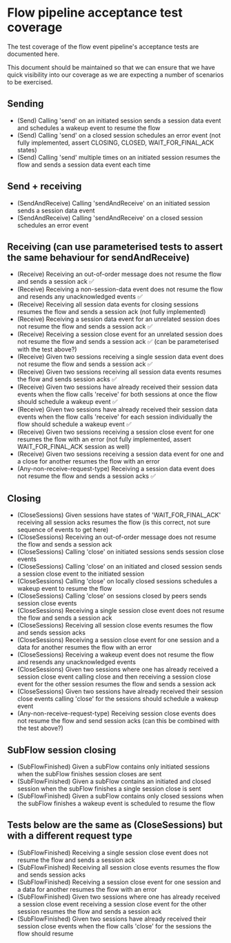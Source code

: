 # Flow pipeline acceptance test coverage

The test coverage of the flow event pipeline's acceptance tests are documented here.

This document should be maintained so that we can ensure that we have quick visibility into our coverage as we are expecting a number of scenarios to be exercised.

## Sending
- (Send) Calling 'send' on an initiated session sends a session data event and schedules a wakeup event to resume the flow
- (Send) Calling 'send' on a closed session schedules an error event (not fully implemented, assert CLOSING, CLOSED, WAIT_FOR_FINAL_ACK states)
- (Send) Calling 'send' multiple times on an initiated session resumes the flow and sends a session data event each time

## Send + receiving

- (SendAndReceive) Calling 'sendAndReceive' on an initiated session sends a session data event
- (SendAndReceive) Calling 'sendAndReceive' on a closed session schedules an error event

## Receiving (can use parameterised tests to assert the same behaviour for sendAndReceive)

- (Receive) Receiving an out-of-order message does not resume the flow and sends a session ack ✅
- (Receive) Receiving a non-session-data event does not resume the flow and resends any unacknowledged events ✅
- (Receive) Receiving all session data events for closing sessions resumes the flow and sends a session ack (not fully implemented)
- (Receive) Receiving a session data event for an unrelated session does not resume the flow and sends a session ack ✅
- (Receive) Receiving a session close event for an unrelated session does not resume the flow and sends a session ack ✅ (can be parameterised with the test above?)
- (Receive) Given two sessions receiving a single session data event does not resume the flow and sends a session ack ✅
- (Receive) Given two sessions receiving all session data events resumes the flow and sends session acks ✅
- (Receive) Given two sessions have already received their session data events when the flow calls 'receive' for both sessions at once the flow should schedule a wakeup event ✅
- (Receive) Given two sessions have already received their session data events when the flow calls 'receive' for each session individually the flow should schedule a wakeup event ✅
- (Receive) Given two sessions receiving a session close event for one resumes the flow with an error (not fully implemented, assert WAIT_FOR_FINAL_ACK session as well)
- (Receive) Given two sessions receiving a session data event for one and a close for another resumes the flow with an error
- (Any-non-receive-request-type) Receiving a session data event does not resume the flow and sends a session acks ✅

## Closing

- (CloseSessions) Given sessions have states of 'WAIT_FOR_FINAL_ACK' receiving all session acks resumes the flow (is this correct, not sure sequence of events to get here)
- (CloseSessions) Receiving an out-of-order message does not resume the flow and sends a session ack
- (CloseSessions) Calling 'close' on initiated sessions sends session close events
- (CloseSessions) Calling 'close' on an initiated and closed session sends a session close event to the initiated session
- (CloseSessions) Calling 'close' on locally closed sessions schedules a wakeup event to resume the flow
- (CloseSessions) Calling 'close' on sessions closed by peers sends session close events
- (CloseSessions) Receiving a single session close event does not resume the flow and sends a session ack
- (CloseSessions) Receiving all session close events resumes the flow and sends session acks
- (CloseSessions) Receiving a session close event for one session and a data for another resumes the flow with an error
- (CloseSessions) Receiving a wakeup event does not resume the flow and resends any unacknowledged events
- (CloseSessions) Given two sessions where one has already received a session close event calling close and then receiving a session close event for the other session resumes the flow and sends a session ack
- (CloseSessions) Given two sessions have already received their session close events calling 'close' for the sessions should schedule a wakeup event
- (Any-non-receive-request-type) Receiving session close events does not resume the flow and send session acks (can this be combined with the test above?)

## SubFlow session closing

- (SubFlowFinished) Given a subFlow contains only initiated sessions when the subFlow finishes session closes are sent
- (SubFlowFinished) Given a subFlow contains an initiated and closed session when the subFlow finishes a single session close is sent
- (SubFlowFinished) Given a subFlow contains only closed sessions when the subFlow finishes a wakeup event is scheduled to resume the flow

## Tests below are the same as (CloseSessions) but with a different request type

- (SubFlowFinished) Receiving a single session close event does not resume the flow and sends a session ack
- (SubFlowFinished) Receiving all session close events resumes the flow and sends session acks
- (SubFlowFinished) Receiving a session close event for one session and a data for another resumes the flow with an error
- (SubFlowFinished) Given two sessions where one has already received a session close event receiving a session close event for the other session resumes the flow and sends a session ack
- (SubFlowFinished) Given two sessions have already received their session close events when the flow calls 'close' for the sessions the flow should resume